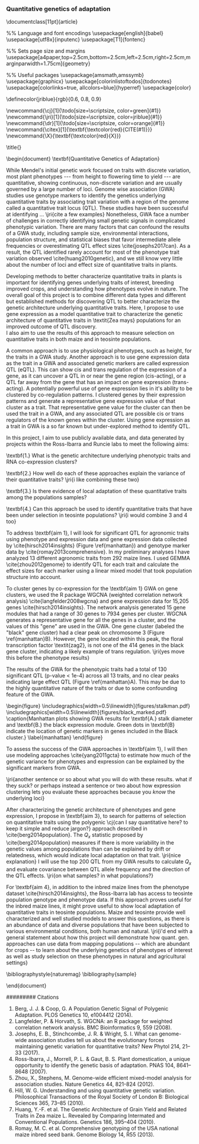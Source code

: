 ###  Quantitative genetics of adaptation

\documentclass[11pt]{article}

%% Language and font encodings
\usepackage[english]{babel}
\usepackage[utf8x]{inputenc}
\usepackage[T1]{fontenc}

%% Sets page size and margins
\usepackage[a4paper,top=2.5cm,bottom=2.5cm,left=2.5cm,right=2.5cm,marginparwidth=1.75cm]{geometry}

%% Useful packages
\usepackage{amsmath,amssymb}
\usepackage{graphicx}
\usepackage[colorinlistoftodos]{todonotes}
\usepackage[colorlinks=true, allcolors=blue]{hyperref}
\usepackage{color}

\definecolor{jriblue}{rgb}{0.6, 0.8, 0.9}

\newcommand{\cj}[1]{\todo[size=\scriptsize, color=green]{#1}}
\newcommand{\jri}[1]{\todo[size=\scriptsize, color=jriblue]{#1}}
\newcommand{\dr}[1]{\todo[size=\scriptsize, color=orange]{#1}}
\newcommand{\citex}[1]{\textbf{\textcolor{red}{CITE(#1)}}}
\newcommand{\X}{\textbf{\textcolor{red}{X}}}

\title{}

\begin{document}
\textbf{Quantitative Genetics of Adaptation}

While Mendel's initial genetic work focused on traits with discrete variation, most plant phenotypes --- from height to flowering time to yield --- are quantitative, showing continuous, non-discrete variation and are usually governed by a large number of  loci.
Genome wise association (GWA) studies use genotype markers to identify the genetics underlying quantitative traits by associating trait variation with a region of the genome called a quantitative trait locus (QTL).
These studies have been successful at identifying ... \jri{cite a few examples}
Nonetheless, GWA face a number of challenges in correctly identifying small genetic signals in complicated phenotypic variation. 
There are many factors that can confound the results of a GWA study, including sample size, environmental interactions, population structure, and statistical biases that favor intermediate allele frequencies or overestimating QTL effect sizes \cite{josephs2017can}. 
As a result, the QTL identified rarely account for most of the phenotype trait variation observed \cite{huang2010genetic}, and we still know very little about the number of loci and effect size of quantitative traits in plants.

Developing methods to better characterize quantitative traits in plants is important for identifying genes underlying traits of interest, breeding improved crops, and understanding how phenotypes evolve in nature. 
The overall goal of this project is to combine different data types and different but established methods for discovering QTL to better characterize the genetic architecture underlying quantitative traits.
Here, I propose to use gene expression as a model quantitative trait to characterize the genetic architecture of quantitative traits in \textit{Zea mays} populations for an improved outcome of QTL discovery.  
I also aim to use the results of this approach to measure selection on quantitative traits in both maize and in teosinte populations.

A common approach is to use physiological phenotypes, such as height, for the traits in a GWA study.
Another approach is to use gene expression data as the trait in a GWA and associated genetic markers are called expression QTL (eQTL).
This can show cis and trans regulation of the expression of a gene, as it can uncover a QTL in or near the gene region (cis-acting), or a QTL far away from the gene that has an impact on gene expression (trans-acting). 
A potentially powerful use of gene expression lies in it's ability to be clustered by co-regulation patterns.
I clustered genes by their expression patterns and generate a representative gene expression value of that cluster as a trait.
That representative gene value for the cluster can then be used the trait in a GWA, and any associated QTL are possible cis or trans regulators of the known genes within the cluster.
Using gene expression as a trait in GWA is a so far known but under-explored method to identify QTL.

In this project, I aim to use publicly available data, and data generated by projects within the Ross-Ibarra and Runcie labs to meet the following aims:

\textbf{1.} What is the genetic architecture underlying phenotypic traits and RNA co-expression clusters?

\textbf{2.} How well do each of these approaches explain the variance of their quantitative traits? \jri{i like combining these two}

\textbf{3.} Is there evidence of local adaptation of these quantitative traits among the populations samples?

\textbf{4.}  Can this approach be used to identify quantitative traits that have been under selection in teosinte populations? \jri{i would combine 3 and 4 too}

To address \textbf{aim 1}, I will look for significant QTL for agronomic traits using phenotype and expression data and gene expression data collected by \cite{hirsch2014insights} (Figure \ref{manhattan}) and genotype marker data by \cite{romay2013comprehensive}.
In my preliminary analyses I have analyzed 13 different agronomic traits from 292 maize lines. 
I used GEMMA \cite{zhou2012genome} to identify QTL for each trait and calculate the effect sizes for each marker using a linear mixed model that took population structure into account.

To cluster genes by co-expression for the \textbf{aim 1} GWA on gene clusters, we used the R package WGCNA (weighted correlation network analysis) \cite{langfelder2008wgcna} and gene expression data for 15,205 genes \cite{hirsch2014insights}.
The network analysis generated 15 gene modules that had a range of 30 genes to 7934 genes per cluster.
WGCNA generates a representative gene for all the genes in a cluster, and the values of this "gene" are used in the GWA. 
One gene cluster (labeled the "black" gene cluster) had a clear peak on chromosome 3 (Figure \ref{manhattan}B).
However, the gene located within this peak, the floral transcription factor \textit{zag2}, is not one of the 414 genes in the black gene cluster, indicating a likely example of trans regulation.  \jri{yes move this before the phenotype results}

The results of the GWA for the phenotypic traits had a total of 130 significant QTL (p-value < 1e-4) across all 13 traits, and no clear peaks indicating large effect QTL (Figure \ref{manhattan}A). 
This may be due to the highly quantitative nature of the traits or due to some confounding feature of the GWA.

\begin{figure}
\includegraphics[width=0.5\linewidth]{figures/stalkman.pdf}
\includegraphics[width=0.5\linewidth]{figures/black_marked.pdf}
\caption{Manhattan plots showing GWA results for \textbf{A.} stalk diameter and \textbf{B.} the black expression module. Green dots in \textbf{B} indicate the location of genetic markers in genes included in the Black cluster.}
\label{manhattan}
\end{figure}

To assess the success of the GWA approaches in \textbf{aim 1}, I will then use modeling approaches \cite{yang2011gcta} to estimate how much of the genetic variance for phenotypes and expression can be explained by the significant markers from GWA.

\jri{another sentence or so about what you will do with these results. what if they suck? or perhaps instead a sentence or two about how expression clustering lets you evaluate these approaches because you *know* the underlying loci}

After characterizing the genetic architecture of phenotypes and gene expression, I propose in \textbf{aim 3}, to search for patterns of selection on quantitative traits using the polygenic \cj{can I say quantitative here? to keep it simple and reduce jargon?} approach described in \cite{berg2014population}. 
The $Q_x$ statistic proposed by \cite{berg2014population} measures if there is more variability in the genetic values among populations than can be explained by drift or relatedness, which would indicate local adaptation on that trait.  \jri{nice explanation}
I will use the top 200 QTL from my GWA results to calculate $Q_x$ and evaluate covariance between QTL allele frequency and the direction of the QTL effects. \jri{on what samples? in what populations?}

For \textbf{aim 4}, in addition to the inbred maize lines from the phenotype dataset \cite{hirsch2014insights}, the Ross-Ibarra lab has access to teosinte population genotype and phenotype data.
If this approach proves useful for the inbred maize lines, it might prove useful to show local adaptation of quantitative traits in teosinte populations.
Maize and teosinte provide well characterized and well studied models to answer this questions, as there is an abundance of data and diverse populations that have been subjected to various environmental conditions, both human and natural.  \jri{i'd end with a general statement about how this project will demonstrate how quant. gen. approaches can use data from mapping populations -- which are abundant for crops -- to learn about the underlying genetics of phenotypes of interest as well as study selection on these phenotypes in natural and agricultural settings}


\bibliographystyle{naturemag}
\bibliography{sample}

\end{document}


#########
Citations

1. Berg, J. J. & Coop, G. A Population Genetic Signal of Polygenic Adaptation. PLOS Genetics 10, e1004412 (2014).
2. Langfelder, P. & Horvath, S. WGCNA: an R package for weighted correlation network analysis. BMC Bioinformatics 9, 559 (2008).
3. Josephs, E. B., Stinchcombe, J. R. & Wright, S. I. What can genome-wide association studies tell us about the evolutionary forces maintaining genetic variation for quantitative traits? New Phytol 214, 21–33 (2017).
4. Ross-Ibarra, J., Morrell, P. L. & Gaut, B. S. Plant domestication, a unique opportunity to identify the genetic basis of adaptation. PNAS 104, 8641–8648 (2007).
5. Zhou, X., Stephens, M. Genome-wide efficient mixed-model analysis for association studies. Nature Genetics 44, 821-824 (2012). 
6. Hill, W. G. Understanding and using quantitative genetic variation. Philosophical Transactions of the Royal Society of London B: Biological Sciences 365, 73–85 (2010).
7. Huang, Y.-F. et al. The Genetic Architecture of Grain Yield and Related Traits in Zea maize L. Revealed by Comparing Intermated and Conventional Populations. Genetics 186, 395–404 (2010).
8. Romay, M. C. et al. Comprehensive genotyping of the USA national maize inbred seed bank. Genome Biology 14, R55 (2013).






